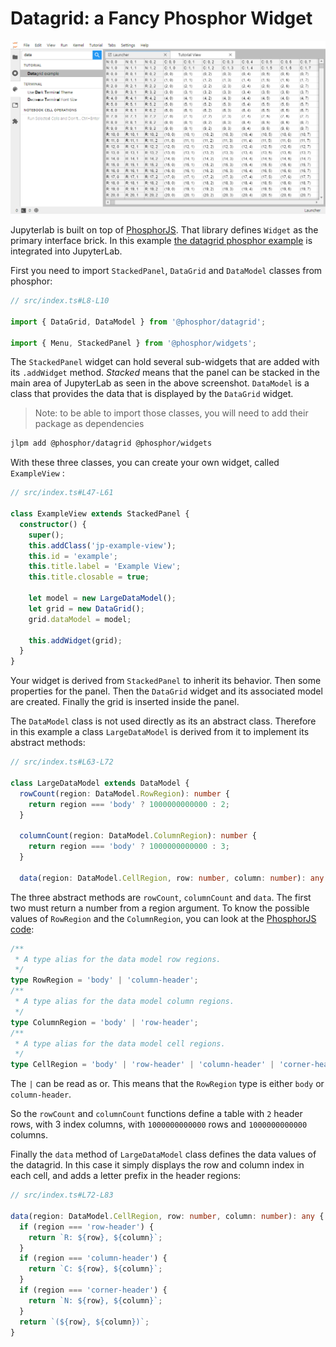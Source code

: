 # Datagrid: a Fancy Phosphor Widget

![Datagrid](preview.png)

Jupyterlab is built on top of
[PhosphorJS](https://phosphorjs.github.io/). That library defines `Widget` as the primary interface brick. In this example [the datagrid phosphor example](http://phosphorjs.github.io/examples/datagrid/)
is integrated into JupyterLab.

First you need to import `StackedPanel`, `DataGrid`
and `DataModel` classes from phosphor:

```ts
// src/index.ts#L8-L10

import { DataGrid, DataModel } from '@phosphor/datagrid';

import { Menu, StackedPanel } from '@phosphor/widgets';
```

The `StackedPanel` widget can hold several sub-widgets that are added with its
`.addWidget` method. _Stacked_ means that the panel can be stacked in
the main area of JupyterLab as seen in the above screenshot. `DataModel`
is a class that provides the data that is displayed by the `DataGrid` widget.

> Note: to be able to import those classes, you will need to add their
> package as dependencies

```bash
jlpm add @phosphor/datagrid @phosphor/widgets
```

With these three classes, you can create your own widget, called `ExampleView` :

```ts
// src/index.ts#L47-L61

class ExampleView extends StackedPanel {
  constructor() {
    super();
    this.addClass('jp-example-view');
    this.id = 'example';
    this.title.label = 'Example View';
    this.title.closable = true;

    let model = new LargeDataModel();
    let grid = new DataGrid();
    grid.dataModel = model;

    this.addWidget(grid);
  }
}
```

Your widget is derived from `StackedPanel` to inherit its behavior. Then
some properties for the panel. Then the `DataGrid` widget and its associated model are created.
Finally the grid is inserted inside the panel.

The `DataModel` class is not used directly as its an abstract class.
Therefore in this example a class `LargeDataModel` is derived from it
to implement its abstract methods:

```ts
// src/index.ts#L63-L72

class LargeDataModel extends DataModel {
  rowCount(region: DataModel.RowRegion): number {
    return region === 'body' ? 1000000000000 : 2;
  }

  columnCount(region: DataModel.ColumnRegion): number {
    return region === 'body' ? 1000000000000 : 3;
  }

  data(region: DataModel.CellRegion, row: number, column: number): any {
```

The three abstract methods are `rowCount`, `columnCount` and `data`. The
first two must return a number from a region argument. To know the possible
values of `RowRegion` and the `ColumnRegion`, you can look at the [PhosphorJS
code](https://github.com/phosphorjs/phosphor/blob/9f5e11025b62d2c4a6fb59e2681ae1ed323dcde4/packages/datagrid/src/datamodel.ts#L112-L129):

```ts
/**
 * A type alias for the data model row regions.
 */
type RowRegion = 'body' | 'column-header';
/**
 * A type alias for the data model column regions.
 */
type ColumnRegion = 'body' | 'row-header';
/**
 * A type alias for the data model cell regions.
 */
type CellRegion = 'body' | 'row-header' | 'column-header' | 'corner-header';
```

The `|` can be read as or. This means that the `RowRegion` type is
either `body` or `column-header`.

So the `rowCount` and `columnCount` functions define a table with `2` header rows, with 3 index columns, with `1000000000000` rows and `1000000000000` columns.

Finally the `data` method of `LargeDataModel` class defines the data
values of the datagrid. In this case it simply displays the row and
column index in each cell, and adds a letter prefix in the header regions:

```ts
// src/index.ts#L72-L83

data(region: DataModel.CellRegion, row: number, column: number): any {
  if (region === 'row-header') {
    return `R: ${row}, ${column}`;
  }
  if (region === 'column-header') {
    return `C: ${row}, ${column}`;
  }
  if (region === 'corner-header') {
    return `N: ${row}, ${column}`;
  }
  return `(${row}, ${column})`;
}
```
